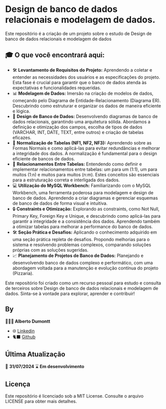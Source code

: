 # Design de banco de dados relacionais e modelagem de dados.

Este repositório é a criação de um projeto sobre o estudo de Design de banco de dados relacionais e modelagem de dados

## 🎓 **O que você encontrará aqui:**

- 🛠️ **Levantamento de Requisitos do Projeto:** Aprendendo a coletar e entender as necessidades dos usuários e as especificações do projeto. Esta fase é crucial para garantir que o banco de dados atenda às expectativas e funcionalidades requeridas.
- 📊 **Modelagem de Dados:** Imersão na criação de modelos de dados, começando pelo Diagrama de Entidade-Relacionamento (Diagrama ER). Descubrindo como estruturar e organizar os dados de maneira eficiente e lógica.
- 📐 **Design de Banco de Dados:** Desenvolvendo diagramas de banco de dados relacionais, garantindo uma arquitetura sólida. Abordamos a definição e otimização dos campos, escolha de tipos de dados (VARCHAR, INT, DATE, TEXT, entre outros) e criação de tabelas eficazes.
- 🔄 **Normalização de Tabelas (NF1, NF2, NF3):** Aprendendo sobre as Formas Normais e como aplicá-las para evitar redundâncias e melhorar a integridade dos dados. A normalização é fundamental para o design eficiente de bancos de dados.
- 🔗 **Relacionamentos Entre Tabelas:** Entendendo como definir e implementar relacionamentos entre tabelas: um para um (1:1), um para muitos (1:n) e muitos para muitos (n:m). Estes conceitos são essenciais para a estruturação correta e interligada dos dados.
- 💻 **Utilização do MySQL Workbench:** Familiarizando com o MySQL Workbench, uma ferramenta poderosa para modelagem e design de banco de dados. Aprendendo a criar diagramas e gerenciar esquemas de banco de dados de forma visual e intuitiva.
- 🔒 **Constraints e Otimização:** Explorando as constraints, como Not Null, Primary Key, Foreign Key e Unique, e descubrindo como aplicá-las para garantir a integridade e a consistência dos dados. Aprendendo também a otimizar tabelas para melhorar a performance do banco de dados.
- 🛠️ **Seção Prática e Desafios:** Aplicando o conhecimento adquirido em uma seção prática repleta de desafios. Propondo melhorias para o sistema e resolvendo problemas complexos, comparando soluções próprias com as soluções sugeridas.
- 📈 **Planejamento de Projetos de Banco de Dados:** Planejando e desenvolvendo banco de dados complexo e performático, com uma abordagem voltada para a manutenção e evolução contínua do projeto (Pizzaria).

Este repositório foi criado como um recurso pessoal para estudo e consulta de terceiros sobre Design de banco de dados relacionais e modelagem de dados. Sinta-se à vontade para explorar, aprender e contribuir!

## By

**👨🏾‍💻 Alberto Dumontt**  
- 🌐 [Linkedin](https://www.linkedin.com/in/alberto-sdumontt/)  
- 🐈‍⬛ [Github](https://github.com/AlbertoDumonttDev)  

## Última Atualização

📆 **31/07/2024**
⌛ **Em desenvolvimento**

## Licença

Este repositório é licenciado sob a MIT License. Consulte o arquivo LICENSE para obter mais detalhes.

